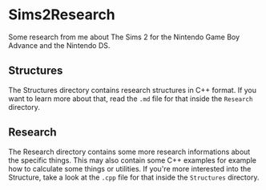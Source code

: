 # Sims2Research
Some research from me about The Sims 2 for the Nintendo Game Boy Advance and the Nintendo DS.

## Structures

The Structures directory contains research structures in C++ format. If you want to learn more about that, read the `.md` file for that inside the `Research` directory.


## Research

The Research directory contains some more research informations about the specific things. This may also contain some C++ examples for example how to calculate some things or utilities. If you're more interested into the Structure, take a look at the `.cpp` file for that inside the `Structures` directory.